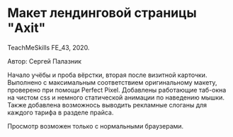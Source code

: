 # Макет лендинговой страницы "Axit"

TeachMeSkills FE_43, 2020.

Автор: Сергей Палазник

Начало учёбы и проба вёрстки, вторая после визитной карточки. 
Выполнено с максимальным соответствием оригинальному макету, проверено при помощи Perfect Pixel.
Добавлены работающие таб-окна на чистом css и немного статической анимации по наведению мышки.
Также добавлена возможнось выводить рекламные слоганы для каждого тарифа в разделе прайса.

Просмотр возможен только с нормальными браузерами.
